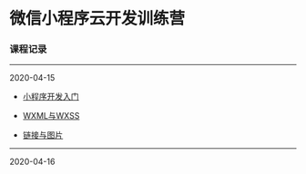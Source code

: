# 微信小程序云开发训练营

### 课程记录

---

2020-04-15

- [小程序开发入门](https://tencentcloudbase.github.io/handbook/tcb01.html)

- [WXML与WXSS](https://tencentcloudbase.github.io/handbook/tcb02.html)

- [链接与图片](https://tencentcloudbase.github.io/handbook/tcb03.html)

---

2020-04-16